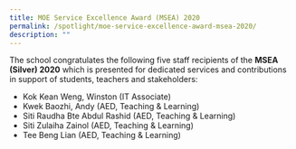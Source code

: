 ```yaml
---
title: MOE Service Excellence Award (MSEA) 2020
permalink: /spotlight/moe-service-excellence-award-msea-2020/
description: ""
---
```

The school congratulates the following five staff recipients of the **MSEA (Silver) 2020** which is presented for dedicated services and contributions in support of students, teachers and stakeholders:

- Kok Kean Weng, Winston (IT Associate)
- Kwek Baozhi, Andy (AED, Teaching & Learning)
- Siti Raudha Bte Abdul Rashid (AED, Teaching & Learning)
- Siti Zulaiha Zainol (AED, Teaching & Learning)
- Tee Beng Lian (AED, Teaching & Learning)